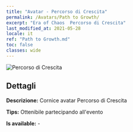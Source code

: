 ```yaml
---
title: "Avatar - Percorso di Crescita"
permalink: /Avatars/Path to Growth/
excerpt: "Era of Chaos  Percorso di Crescita"
last_modified_at: 2021-05-28
locale: it
ref: "Path to Growth.md"
toc: false
classes: wide
---
```

 ![Percorso di Crescita](/images/a/avatarFrame_68.png)

## Dettagli

 **Descrizione:** Cornice avatar Percorso di Crescita 

 **Tips:** Ottenibile partecipando all'evento 

 **Is available:**  - 


